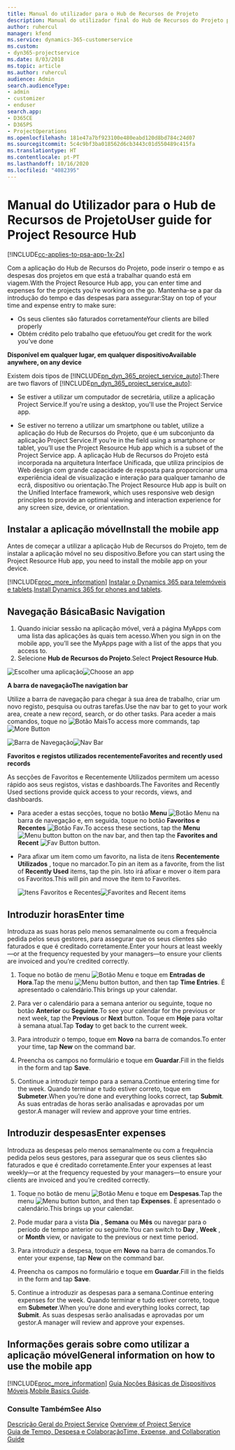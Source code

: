 ```yaml
---
title: Manual do utilizador para o Hub de Recursos de Projeto
description: Manual do utilizador final do Hub de Recursos do Projeto para o Project Service
author: ruhercul
manager: kfend
ms.service: dynamics-365-customerservice
ms.custom:
- dyn365-projectservice
ms.date: 8/03/2018
ms.topic: article
ms.author: ruhercul
audience: Admin
search.audienceType:
- admin
- customizer
- enduser
search.app:
- D365CE
- D365PS
- ProjectOperations
ms.openlocfilehash: 181e47a7bf923100e480eabd120d8bd784c24d07
ms.sourcegitcommit: 5c4c9bf3ba018562d6cb3443c01d550489c415fa
ms.translationtype: HT
ms.contentlocale: pt-PT
ms.lasthandoff: 10/16/2020
ms.locfileid: "4082395"
---
```

# <a name="user-guide-for-project-resource-hub"></a><span data-ttu-id="654b6-103">Manual do Utilizador para o Hub de Recursos de Projeto</span><span class="sxs-lookup"><span data-stu-id="654b6-103">User guide for Project Resource Hub</span></span>

[!INCLUDE[cc-applies-to-psa-app-1x-2x](../includes/cc-applies-to-psa-app-1x-2x.md)]

<span data-ttu-id="654b6-104">Com a aplicação do Hub de Recursos do Projeto, pode inserir o tempo e as despesas dos projetos em que está a trabalhar quando está em viagem.</span><span class="sxs-lookup"><span data-stu-id="654b6-104">With the Project Resource Hub app, you can enter time and expenses for the projects you’re working on the go.</span></span> <span data-ttu-id="654b6-105">Mantenha-se a par da introdução do tempo e das despesas para assegurar:</span><span class="sxs-lookup"><span data-stu-id="654b6-105">Stay on top of your time and expense entry to make sure:</span></span>

- <span data-ttu-id="654b6-106">Os seus clientes são faturados corretamente</span><span class="sxs-lookup"><span data-stu-id="654b6-106">Your clients are billed properly</span></span>
- <span data-ttu-id="654b6-107">Obtém crédito pelo trabalho que efetuou</span><span class="sxs-lookup"><span data-stu-id="654b6-107">You get credit for the work you’ve done</span></span>

<span data-ttu-id="654b6-108">**Disponível em qualquer lugar, em qualquer dispositivo**</span><span class="sxs-lookup"><span data-stu-id="654b6-108">**Available anywhere, on any device**</span></span>

<span data-ttu-id="654b6-109">Existem dois tipos de [!INCLUDE[pn_dyn_365_project_service_auto](../includes/pn-dyn-365-project-service-auto.md)]:</span><span class="sxs-lookup"><span data-stu-id="654b6-109">There are two flavors of [!INCLUDE[pn_dyn_365_project_service_auto](../includes/pn-dyn-365-project-service-auto.md)]:</span></span> 

- <span data-ttu-id="654b6-110">Se estiver a utilizar um computador de secretária, utilize a aplicação Project Service.</span><span class="sxs-lookup"><span data-stu-id="654b6-110">If you're using a desktop, you'll use the Project Service app.</span></span> 

- <span data-ttu-id="654b6-111">Se estiver no terreno a utilizar um smartphone ou tablet, utilize a aplicação do Hub de Recursos do Projeto, que é um subconjunto da aplicação Project Service.</span><span class="sxs-lookup"><span data-stu-id="654b6-111">If you’re in the field using a smartphone or tablet, you’ll use the Project Resource Hub app which is a subset of the Project Service  app.</span></span> <span data-ttu-id="654b6-112">A aplicação Hub de Recursos do Projeto está incorporada na arquitetura Interface Unificada, que utiliza princípios de Web design com grande capacidade de resposta para proporcionar uma experiência ideal de visualização e interação para qualquer tamanho de ecrã, dispositivo ou orientação.</span><span class="sxs-lookup"><span data-stu-id="654b6-112">The Project Resource Hub app is built on the Unified Interface framework, which uses responsive web design principles to provide an optimal viewing and interaction experience for any screen size, device, or orientation.</span></span> 


## <a name="install-the-mobile-app"></a><span data-ttu-id="654b6-113">Instalar a aplicação móvel</span><span class="sxs-lookup"><span data-stu-id="654b6-113">Install the mobile app</span></span>
<span data-ttu-id="654b6-114">Antes de começar a utilizar a aplicação Hub de Recursos do Projeto, tem de instalar a aplicação móvel no seu dispositivo.</span><span class="sxs-lookup"><span data-stu-id="654b6-114">Before you can start using the Project Resource Hub app, you need to install the mobile app on your device.</span></span> 

[!INCLUDE[proc_more_information](../includes/proc-more-information.md)] <span data-ttu-id="654b6-115">[Instalar o Dynamics 365 para telemóveis e tablets](https://docs.microsoft.com/dynamics365/mobile-app/install-dynamics-365-for-phones-and-tablets).</span><span class="sxs-lookup"><span data-stu-id="654b6-115">[Install Dynamics 365 for phones and tablets](https://docs.microsoft.com/dynamics365/mobile-app/install-dynamics-365-for-phones-and-tablets).</span></span>

## <a name="basic-navigation"></a><span data-ttu-id="654b6-116">Navegação Básica</span><span class="sxs-lookup"><span data-stu-id="654b6-116">Basic Navigation</span></span>
1.  <span data-ttu-id="654b6-117">Quando iniciar sessão na aplicação móvel, verá a página MyApps com uma lista das aplicações às quais tem acesso.</span><span class="sxs-lookup"><span data-stu-id="654b6-117">When you sign in on the mobile app, you’ll see the MyApps page with a list of the apps that you access to.</span></span> 
2.  <span data-ttu-id="654b6-118">Selecione **Hub de Recursos do Projeto**.</span><span class="sxs-lookup"><span data-stu-id="654b6-118">Select **Project Resource Hub**.</span></span>

<span data-ttu-id="654b6-119">![Escolher uma aplicação](media/chooseApp_1.png "Escolher uma aplicação")</span><span class="sxs-lookup"><span data-stu-id="654b6-119">![Choose an app](media/chooseApp_1.png "Choose an app")</span></span>

<span data-ttu-id="654b6-120">**A barra de navegação**</span><span class="sxs-lookup"><span data-stu-id="654b6-120">**The navigation bar**</span></span>

<span data-ttu-id="654b6-121">Utilize a barra de navegação para chegar à sua área de trabalho, criar um novo registo, pesquisa ou outras tarefas.</span><span class="sxs-lookup"><span data-stu-id="654b6-121">Use the nav bar to get to your work area, create a new record, search, or do other tasks.</span></span> <span data-ttu-id="654b6-122">Para aceder a mais comandos, toque no ![Botão Mais](media/MoreButton.png "Botão Mais")</span><span class="sxs-lookup"><span data-stu-id="654b6-122">To access more commands, tap ![More Button](media/MoreButton.png "More Button")</span></span>

<span data-ttu-id="654b6-123">![Barra de Navegação](media/NavBar_2.png "Barra de Navegação")</span><span class="sxs-lookup"><span data-stu-id="654b6-123">![Nav Bar](media/NavBar_2.png "Nav Bar")</span></span>

<span data-ttu-id="654b6-124">**Favoritos e registos utilizados recentemente**</span><span class="sxs-lookup"><span data-stu-id="654b6-124">**Favorites and recently used records**</span></span>

<span data-ttu-id="654b6-125">As secções de Favoritos e Recentemente Utilizados permitem um acesso rápido aos seus registos, vistas e dashboards.</span><span class="sxs-lookup"><span data-stu-id="654b6-125">The Favorites and Recently Used sections provide quick access to your records, views, and dashboards.</span></span> 

- <span data-ttu-id="654b6-126">Para aceder a estas secções, toque no botão **Menu** ![Botão Menu](media/MenuButton.png "Botão Menu") na barra de navegação e, em seguida, toque no botão **Favoritos e Recentes** ![Botão Fav](media/FavButton.png "Botão Fav").</span><span class="sxs-lookup"><span data-stu-id="654b6-126">To access these sections, tap the **Menu** ![Menu button](media/MenuButton.png "Menu button") button on the nav bar, and then tap the **Favorites and Recent** ![Fav Button](media/FavButton.png "Fav Button") button.</span></span>

- <span data-ttu-id="654b6-127">Para afixar um item como um favorito, na lista de itens **Recentemente Utilizados** , toque no marcador.</span><span class="sxs-lookup"><span data-stu-id="654b6-127">To pin an item as a favorite, from the list of **Recently Used** items, tap the pin.</span></span> <span data-ttu-id="654b6-128">Isto irá afixar e mover o item para os Favoritos.</span><span class="sxs-lookup"><span data-stu-id="654b6-128">This will pin and move the item to Favorites.</span></span>

  <span data-ttu-id="654b6-129">![Itens Favoritos e Recentes](media/Favs_3.png "Itens Favoritos e Recentes")</span><span class="sxs-lookup"><span data-stu-id="654b6-129">![Favorites and Recent items](media/Favs_3.png "Favorites and Recent items")</span></span>
 
## <a name="enter-time"></a><span data-ttu-id="654b6-130">Introduzir horas</span><span class="sxs-lookup"><span data-stu-id="654b6-130">Enter time</span></span>
<span data-ttu-id="654b6-131">Introduza as suas horas pelo menos semanalmente ou com a frequência pedida pelos seus gestores, para assegurar que os seus clientes são faturados e que é creditado corretamente.</span><span class="sxs-lookup"><span data-stu-id="654b6-131">Enter your hours at least weekly—or at the frequency requested by your managers—to ensure your clients are invoiced and you’re credited correctly.</span></span>

1. <span data-ttu-id="654b6-132">Toque no botão de menu ![Botão Menu](media/MenuButton.png "Botão Menu") e toque em **Entradas de Hora**.</span><span class="sxs-lookup"><span data-stu-id="654b6-132">Tap the menu ![Menu button](media/MenuButton.png "Menu button") button, and then tap **Time Entries**.</span></span> <span data-ttu-id="654b6-133">É apresentado o calendário.</span><span class="sxs-lookup"><span data-stu-id="654b6-133">This brings up your calendar.</span></span>

2. <span data-ttu-id="654b6-134">Para ver o calendário para a semana anterior ou seguinte, toque no botão **Anterior** ou **Seguinte**.</span><span class="sxs-lookup"><span data-stu-id="654b6-134">To see your calendar for the previous or next week, tap the **Previous** or **Next** button.</span></span> <span data-ttu-id="654b6-135">Toque em **Hoje** para voltar à semana atual.</span><span class="sxs-lookup"><span data-stu-id="654b6-135">Tap **Today** to get back to the current week.</span></span>

3. <span data-ttu-id="654b6-136">Para introduzir o tempo, toque em **Novo** na barra de comandos.</span><span class="sxs-lookup"><span data-stu-id="654b6-136">To enter your time, tap **New** on the command bar.</span></span> 

4. <span data-ttu-id="654b6-137">Preencha os campos no formulário e toque em **Guardar**.</span><span class="sxs-lookup"><span data-stu-id="654b6-137">Fill in the fields in the form and tap **Save**.</span></span>

5. <span data-ttu-id="654b6-138">Continue a introduzir tempo para a semana.</span><span class="sxs-lookup"><span data-stu-id="654b6-138">Continue entering time for the week.</span></span> <span data-ttu-id="654b6-139">Quando terminar e tudo estiver correto, toque em **Submeter**.</span><span class="sxs-lookup"><span data-stu-id="654b6-139">When you’re done and everything looks correct, tap **Submit**.</span></span> <span data-ttu-id="654b6-140">As suas entradas de horas serão analisadas e aprovadas por um gestor.</span><span class="sxs-lookup"><span data-stu-id="654b6-140">A manager will review and approve your time entries.</span></span>

## <a name="enter-expenses"></a><span data-ttu-id="654b6-141">Introduzir despesas</span><span class="sxs-lookup"><span data-stu-id="654b6-141">Enter expenses</span></span> 
<span data-ttu-id="654b6-142">Introduza as despesas pelo menos semanalmente ou com a frequência pedida pelos seus gestores, para assegurar que os seus clientes são faturados e que é creditado corretamente.</span><span class="sxs-lookup"><span data-stu-id="654b6-142">Enter your expenses at least weekly—or at the frequency requested by your managers—to ensure your clients are invoiced and you’re credited correctly.</span></span>

1. <span data-ttu-id="654b6-143">Toque no botão de menu ![Botão Menu](media/MenuButton.png "Botão Menu") e toque em **Despesas**.</span><span class="sxs-lookup"><span data-stu-id="654b6-143">Tap the menu ![Menu button](media/MenuButton.png "Menu button") button, and then tap **Expenses**.</span></span> <span data-ttu-id="654b6-144">É apresentado o calendário.</span><span class="sxs-lookup"><span data-stu-id="654b6-144">This brings up your calendar.</span></span>

2. <span data-ttu-id="654b6-145">Pode mudar para a vista **Dia** , **Semana** ou **Mês** ou navegar para o período de tempo anterior ou seguinte.</span><span class="sxs-lookup"><span data-stu-id="654b6-145">You can switch to **Day** , **Week** , or **Month** view, or navigate to the previous or next time period.</span></span> 

3. <span data-ttu-id="654b6-146">Para introduzir a despesa, toque em **Novo** na barra de comandos.</span><span class="sxs-lookup"><span data-stu-id="654b6-146">To enter your expense, tap **New** on the command bar.</span></span> 

4. <span data-ttu-id="654b6-147">Preencha os campos no formulário e toque em **Guardar**.</span><span class="sxs-lookup"><span data-stu-id="654b6-147">Fill in the fields in the form and tap **Save**.</span></span>

5. <span data-ttu-id="654b6-148">Continue a introduzir as despesas para a semana.</span><span class="sxs-lookup"><span data-stu-id="654b6-148">Continue entering expenses for the week.</span></span> <span data-ttu-id="654b6-149">Quando terminar e tudo estiver correto, toque em **Submeter**.</span><span class="sxs-lookup"><span data-stu-id="654b6-149">When you’re done and everything looks correct, tap **Submit**.</span></span> <span data-ttu-id="654b6-150">As suas despesas serão analisadas e aprovadas por um gestor.</span><span class="sxs-lookup"><span data-stu-id="654b6-150">A manager will review and approve your expenses.</span></span>

## <a name="general-information-on-how-to-use-the-mobile-app"></a><span data-ttu-id="654b6-151">Informações gerais sobre como utilizar a aplicação móvel</span><span class="sxs-lookup"><span data-stu-id="654b6-151">General information on how to use the mobile app</span></span> 
[!INCLUDE[proc_more_information](../includes/proc-more-information.md)] <span data-ttu-id="654b6-152">[Guia Noções Básicas de Dispositivos Móveis](https://docs.microsoft.com/dynamics365/mobile-app/dynamics-365-phones-tablets-users-guide).</span><span class="sxs-lookup"><span data-stu-id="654b6-152">[Mobile Basics Guide](https://docs.microsoft.com/dynamics365/mobile-app/dynamics-365-phones-tablets-users-guide).</span></span>

### <a name="see-also"></a><span data-ttu-id="654b6-153">Consulte Também</span><span class="sxs-lookup"><span data-stu-id="654b6-153">See Also</span></span>  
 <span data-ttu-id="654b6-154">[Descrição Geral do Project Service](../psa/overview.md) </span><span class="sxs-lookup"><span data-stu-id="654b6-154">[Overview of Project Service](../psa/overview.md) </span></span>  
 [<span data-ttu-id="654b6-155">Guia de Tempo, Despesa e Colaboração</span><span class="sxs-lookup"><span data-stu-id="654b6-155">Time, Expense, and Collaboration Guide</span></span>](../psa/time-expense-collaboration-guide.md)   
 
